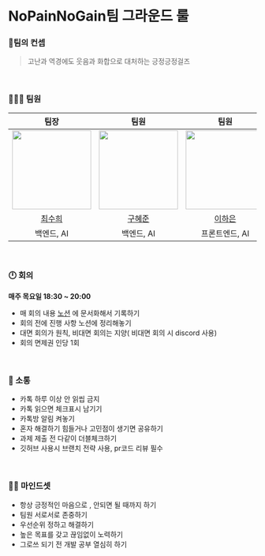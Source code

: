 # NoPainNoGain팀 그라운드 룰 

### 📍팀의 컨셉
> 고난과 역경에도 웃음과 화합으로 대처하는 긍정긍정걸즈

</br>

### 👩‍👧‍👧 팀원
|팀장|팀원|팀원|
|:---:|:---:|:---:|
|<img src="https://github.com/erika0915.png" width="160px"/>|<img src="https://github.com/HyejunKoo.png" width="160px"/>|<img src="https://github.com/haeunia.png" width="160px"/>|
|[최수희](https://github.com/erika0915)|[구혜준](https://github.com/HyejunKoo)|[이하은](https://github.com/haeunia)|
| 백엔드, AI | 백엔드, AI | 프론트엔드, AI | 

</br>

### 🕛 회의

**매주 목요일 18:30 ~ 20:00**
- 매 회의 내용 [노션](https://www.notion.so/1ae50b8ae11e8066962cc8307ec6ea00) 에 문서화해서 기록하기
- 회의 전에 진행 사항 노션에 정리해놓기
- 대면 회의가 원칙, 비대면 회의는 지양( 비대면 회의 시 discord 사용)
- 회의 면제권 인당 1회
 </br>

### 💬 소통

- 카톡 하루 이상 안 읽씹 금지
- 카톡 읽으면 체크표시 남기기
- 카톡방 알림 켜놓기
- 혼자 해결하기 힘들거나 고민점이 생기면 공유하기
- 과제 제출 전 다같이 더블체크하기
- 깃허브 사용시 브랜치 전략 사용, pr코드 리뷰 필수

</br>

### 🧘‍♀️ 마인드셋

- 항상 긍정적인 마음으로 , 안되면 될 때까지 하기
- 팀원 서로서로 존중하기
- 우선순위 정하고 해결하기
- 높은 목표를 갖고 끊임없이 노력하기
- 그로쓰 되기 전 개발 공부 열심히 하기
